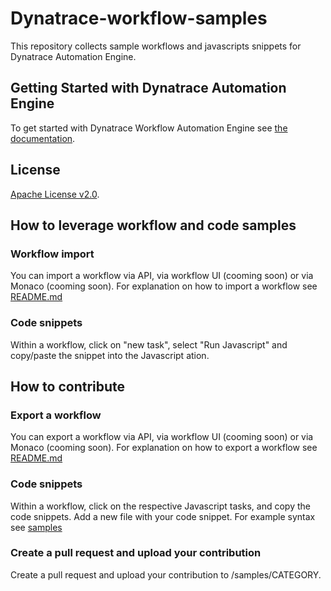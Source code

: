 # Dynatrace-workflow-samples

This repository collects sample workflows and javascripts snippets for Dynatrace Automation Engine. 

## Getting Started with Dynatrace Automation Engine

To get started with Dynatrace Workflow Automation Engine see [the documentation](https://www.dynatrace.com/support/help/platform/automationengine).


## License
[Apache License v2.0](https://github.com/Dynatrace/Dynatrace-workflow-samples/blob/main/LICENSE).

## How to leverage workflow and code samples
### Workflow import

You can import a workflow via API, via workflow UI (cooming soon) or via Monaco (cooming soon). 
For explanation on how to import a workflow see [README.md](https://github.com/Dynatrace/Dynatrace-workflow-samples/blob/main/howtoimportexport/readme.md) 

### Code snippets
Within a workflow, click on "new task", select "Run Javascript" and copy/paste the snippet into the Javascript ation.

## How to contribute 

### Export a workflow

You can export a workflow via API, via workflow UI (cooming soon) or via Monaco (cooming soon). 
For explanation on how to export a workflow see [README.md](https://github.com/Dynatrace/Dynatrace-workflow-samples/blob/main/howtoimportexport/readme.md) 

### Code snippets
Within a workflow, click on the respective Javascript tasks, and copy the code snippets. Add a new file with your code snippet. For example syntax see [samples](https://github.com/Dynatrace/Dynatrace-workflow-samples/samples/javasript/)

### Create a pull request and upload your contribution 
Create a pull request and upload your contribution to /samples/CATEGORY. 






